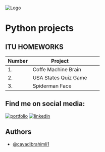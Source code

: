 
![Logo](https://media.geeksforgeeks.org/wp-content/uploads/20201123152927/PythonProjects11.png)


# Python projects


## ITU HOMEWORKS

| Number    | Project    |   |           |
| ------------- | ------------- | -------- |-
|       1. |      Coffe Machine Brain |  
| 2.           |         USA States Quiz Game | 
| 3.           |         Spiderman Face | 
   
## Find me on social media:
[![portfolio](https://img.shields.io/badge/my_portfolio-000?style=for-the-badge&logo=ko-fi&logoColor=white)](https://linktr.ee/cavadibrahimli/)
[![linkedin](https://img.shields.io/badge/linkedin-0A66C2?style=for-the-badge&logo=linkedin&logoColor=white)](https://www.linkedin.com/cavadibrahimli/)



## Authors

- [@cavadibrahimli1](https://www.github.com/cavadibrahimli1)
